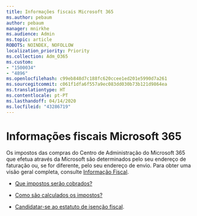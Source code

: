 ```yaml
---
title: Informações fiscais Microsoft 365
ms.author: pebaum
author: pebaum
manager: mnirkhe
ms.audience: Admin
ms.topic: article
ROBOTS: NOINDEX, NOFOLLOW
localization_priority: Priority
ms.collection: Adm_O365
ms.custom:
- "1500034"
- "4896"
ms.openlocfilehash: c99eb848d7c188fc620ccee1ed201e5990d7a261
ms.sourcegitcommit: c061f1dfa6f557a9ec083dd030b73b121d9864ea
ms.translationtype: HT
ms.contentlocale: pt-PT
ms.lasthandoff: 04/14/2020
ms.locfileid: "43286719"
---
```

# <a name="microsoft-365-tax-information"></a>Informações fiscais Microsoft 365

Os impostos das compras do Centro de Administração do Microsoft 365 que efetua através da Microsoft são determinados pelo seu endereço de faturação ou, se for diferente, pelo seu endereço de envio. Para obter uma visão geral completa, consulte [Informação Fiscal](https://docs.microsoft.com/microsoft-365/commerce/billing-and-payments/tax-information?view=o365-worldwide).

- [Que impostos serão cobrados?](https://docs.microsoft.com/microsoft-365/commerce/billing-and-payments/tax-information?view=o365-worldwide#what-tax-will-i-be-charged) 

- [Como são calculados os impostos?](https://docs.microsoft.com/microsoft-365/commerce/billing-and-payments/tax-information?view=o365-worldwide#how-taxes-are-calculated)

- [Candidatar-se ao estatuto de isenção fiscal](https://docs.microsoft.com/microsoft-365/commerce/billing-and-payments/tax-information?view=o365-worldwide#apply-for-tax-exempt-status).

